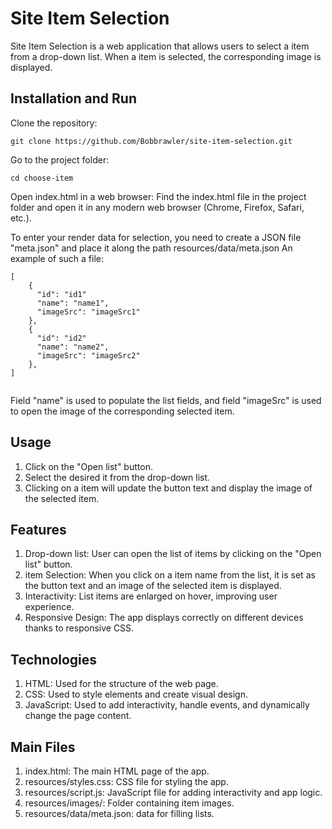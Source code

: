 # Site Item Selection
Site Item Selection is a web application that allows users to select a item from a drop-down list. When a item is selected, the corresponding image is displayed.

## Installation and Run
Clone the repository:
```
git clone https://github.com/Bobbrawler/site-item-selection.git
```
Go to the project folder:
```
cd choose-item
```
Open index.html in a web browser: Find the index.html file in the project folder and open it in any modern web browser (Chrome, Firefox, Safari, etc.).

To enter your render data for selection, you need to create a JSON file "meta.json" and place it along the path resources/data/meta.json
An example of such a file:
```
[
    {
      "id": "id1"
      "name": "name1",
      "imageSrc": "imageSrc1"
    },
    {
      "id": "id2"
      "name": "name2",
      "imageSrc": "imageSrc2"
    },
]
  
```
Field "name" is used to populate the list fields, and field "imageSrc" is used to open the image of the corresponding selected item. 

## Usage
1. Click on the "Open list" button.
2. Select the desired it from the drop-down list.
3. Clicking on a item will update the button text and display the image of the selected item.

## Features
1. Drop-down list: User can open the list of items by clicking on the "Open list" button.
2. item Selection: When you click on a item name from the list, it is set as the button text and an image of the selected item is displayed.
3. Interactivity: List items are enlarged on hover, improving user experience.
4. Responsive Design: The app displays correctly on different devices thanks to responsive CSS.

## Technologies
1. HTML: Used for the structure of the web page.
2. CSS: Used to style elements and create visual design.
3. JavaScript: Used to add interactivity, handle events, and dynamically change the page content.

## Main Files
1. index.html: The main HTML page of the app.
2. resources/styles.css: CSS file for styling the app.
3. resources/script.js: JavaScript file for adding interactivity and app logic.
4. resources/images/: Folder containing item images.
5. resources/data/meta.json: data for filling lists.